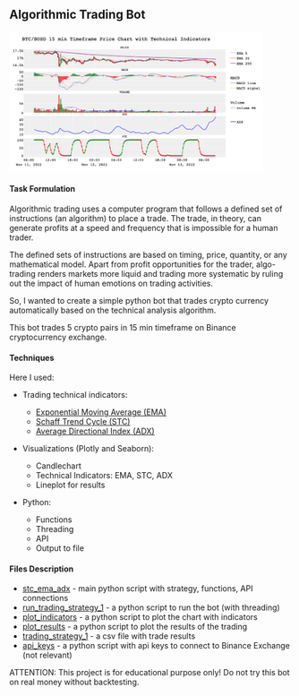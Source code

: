 ## Algorithmic Trading Bot

<img src='bot.png' height=250>

#### Task Formulation

Algorithmic trading uses a computer program that follows a defined set of instructions (an algorithm) to place a trade. The trade, in theory, can generate profits at a speed and frequency that is impossible for a human trader.

The defined sets of instructions are based on timing, price, quantity, or any mathematical model. Apart from profit opportunities for the trader, algo-trading renders markets more liquid and trading more systematic by ruling out the impact of human emotions on trading activities.

So, I wanted to create a simple python bot that trades crypto currency automatically based on the technical analysis algorithm.

This bot trades 5 crypto pairs in 15 min timeframe on Binance cryptocurrency exchange.

#### Techniques

Here I used:

- Trading technical indicators:
  - [Exponential Moving Average (EMA)](https://www.investopedia.com/terms/e/ema.asp)
  - [Schaff Trend Cycle (STC)](https://www.investopedia.com/articles/forex/10/schaff-trend-cycle-indicator.asp)
  - [Average Directional Index (ADX)](https://www.investopedia.com/terms/a/adx.asp)

- Visualizations (Plotly and Seaborn):
  - Candlechart
  - Technical Indicators: EMA, STC, ADX
  - Lineplot for results

- Python:
  - Functions
  - Threading
  - API
  - Output to file

#### Files Description

- [stc_ema_adx](stc_ema_adx.py) - main python script with strategy, functions, API connections
- [run_trading_strategy_1](run_trading_strategy_1.py) - a python script to run the bot (with threading)
- [plot_indicators](plot_indicators.py) - a python script to plot the chart with indicators
- [plot_results](plot_results.py) - a python script to plot the results of the trading
- [trading_strategy_1](trading_strategy_1.csv) - a csv file with trade results
- [api_keys](api_keys.py) - a python script with api keys to connect to Binance Exchange (not relevant)


ATTENTION: This project is for educational purpose only! Do not try this bot on real money without backtesting. 

